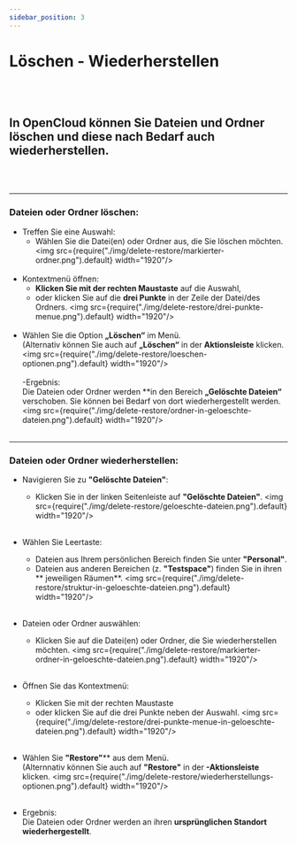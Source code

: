 ```yaml
---
sidebar_position: 3
---
```


# Löschen - Wiederherstellen
<br/><br/>
## In OpenCloud können Sie Dateien und Ordner löschen und diese nach Bedarf auch wiederherstellen.
<br/><br/>

---

### Dateien oder Ordner löschen: 
- Treffen Sie eine Auswahl: 
    - Wählen Sie die Datei(en) oder Ordner aus, die Sie löschen möchten. 
    <img src={require("./img/delete-restore/markierter-ordner.png").default} width="1920"/> 
<br/><br/> 
- Kontextmenü öffnen: 
    - **Klicken Sie mit der rechten Maustaste** auf die Auswahl, 
    - oder klicken Sie auf die **drei Punkte** in der Zeile der Datei/des Ordners. 
    <img src={require("./img/delete-restore/drei-punkte-menue.png").default} width="1920"/> 
<br/><br/> 
- Wählen Sie die Option **„Löschen“** im Menü.<br/> 
(Alternativ können Sie auch auf **„Löschen“** in der **Aktionsleiste** klicken. 
<img src={require("./img/delete-restore/loeschen-optionen.png").default} width="1920"/> 
<br/><br/> 
-Ergebnis:<br/> 
Die Dateien oder Ordner werden **in den Bereich **„Gelöschte Dateien“** verschoben. Sie können bei Bedarf von dort wiederhergestellt werden. 
<img src={require("./img/delete-restore/ordner-in-geloeschte-dateien.png").default} width="1920"/> 
<br/><br/>

---

### Dateien oder Ordner wiederherstellen: 
- Navigieren Sie zu **"Gelöschte Dateien"**:
    - Klicken Sie in der linken Seitenleiste auf **"Gelöschte Dateien"**. 
    <img src={require("./img/delete-restore/geloeschte-dateien.png").default} width="1920"/> 
    <br/><br/> 
- Wählen Sie Leertaste: 
    - Dateien aus Ihrem persönlichen Bereich finden Sie unter **"Personal"**. 
    - Dateien aus anderen Bereichen (z. **"Testspace"**) finden Sie in ihren ** jeweiligen Räumen**. 
    <img src={require("./img/delete-restore/struktur-in-geloeschte-dateien.png").default} width="1920"/> 
    <br/><br/>
- Dateien oder Ordner auswählen: 
    - Klicken Sie auf die Datei(en) oder Ordner, die Sie wiederherstellen möchten. 
    <img src={require("./img/delete-restore/markierter-ordner-in-geloeschte-dateien.png").default} width="1920"/> 
    <br/><br/> 
- Öffnen Sie das Kontextmenü: 
    - Klicken Sie mit der rechten Maustaste 
    - oder klicken Sie auf die drei Punkte neben der Auswahl. 
    <img src={require("./img/delete-restore/drei-punkte-menue-in-geloeschte-dateien.png").default} width="1920"/> 
    <br/><br/> 
- Wählen Sie **"Restore"**** aus dem Menü.<br/> 
(Alternnativ können Sie auch auf **"Restore"** in der **-Aktionsleiste** klicken. 
<img src={require("./img/delete-restore/wiederherstellungs-optionen.png").default} width="1920"/>
<br/><br/>

- Ergebnis: <br/>
Die Dateien oder Ordner werden an ihren **ursprünglichen Standort** **wiederhergestellt**.
